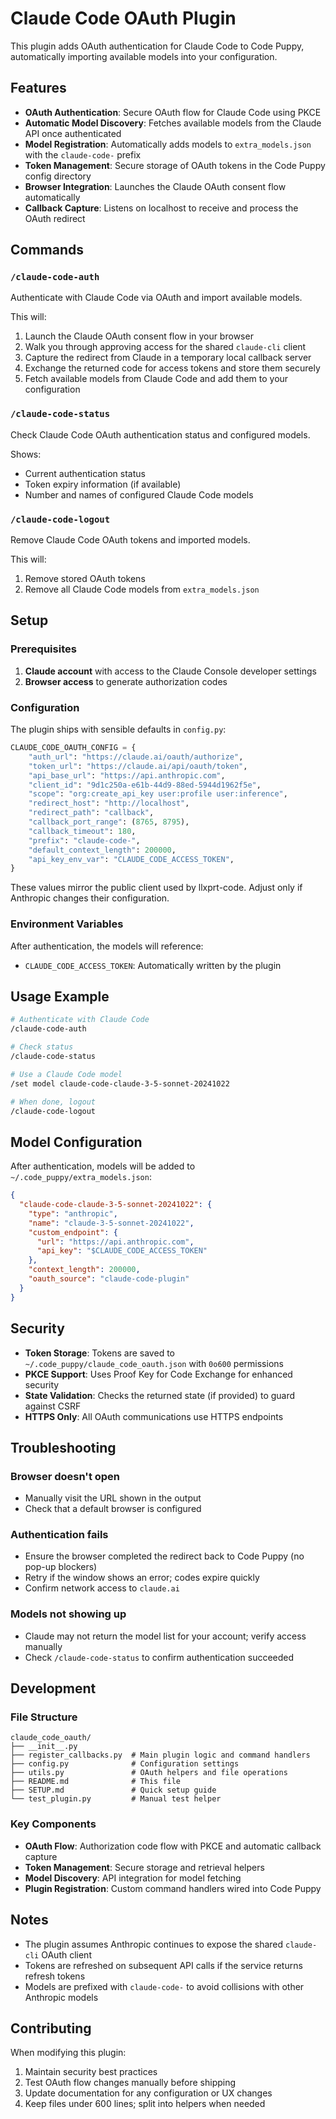 # Claude Code OAuth Plugin

This plugin adds OAuth authentication for Claude Code to Code Puppy, automatically importing available models into your configuration.

## Features

- **OAuth Authentication**: Secure OAuth flow for Claude Code using PKCE
- **Automatic Model Discovery**: Fetches available models from the Claude API once authenticated
- **Model Registration**: Automatically adds models to `extra_models.json` with the `claude-code-` prefix
- **Token Management**: Secure storage of OAuth tokens in the Code Puppy config directory
- **Browser Integration**: Launches the Claude OAuth consent flow automatically
- **Callback Capture**: Listens on localhost to receive and process the OAuth redirect

## Commands

### `/claude-code-auth`
Authenticate with Claude Code via OAuth and import available models.

This will:
1. Launch the Claude OAuth consent flow in your browser
2. Walk you through approving access for the shared `claude-cli` client
3. Capture the redirect from Claude in a temporary local callback server
4. Exchange the returned code for access tokens and store them securely
5. Fetch available models from Claude Code and add them to your configuration

### `/claude-code-status`
Check Claude Code OAuth authentication status and configured models.

Shows:
- Current authentication status
- Token expiry information (if available)
- Number and names of configured Claude Code models

### `/claude-code-logout`
Remove Claude Code OAuth tokens and imported models.

This will:
1. Remove stored OAuth tokens
2. Remove all Claude Code models from `extra_models.json`

## Setup

### Prerequisites

1. **Claude account** with access to the Claude Console developer settings
2. **Browser access** to generate authorization codes

### Configuration

The plugin ships with sensible defaults in `config.py`:

```python
CLAUDE_CODE_OAUTH_CONFIG = {
    "auth_url": "https://claude.ai/oauth/authorize",
    "token_url": "https://claude.ai/api/oauth/token",
    "api_base_url": "https://api.anthropic.com",
    "client_id": "9d1c250a-e61b-44d9-88ed-5944d1962f5e",
    "scope": "org:create_api_key user:profile user:inference",
    "redirect_host": "http://localhost",
    "redirect_path": "callback",
    "callback_port_range": (8765, 8795),
    "callback_timeout": 180,
    "prefix": "claude-code-",
    "default_context_length": 200000,
    "api_key_env_var": "CLAUDE_CODE_ACCESS_TOKEN",
}
```

These values mirror the public client used by llxprt-code. Adjust only if Anthropic changes their configuration.

### Environment Variables

After authentication, the models will reference:
- `CLAUDE_CODE_ACCESS_TOKEN`: Automatically written by the plugin

## Usage Example

```bash
# Authenticate with Claude Code
/claude-code-auth

# Check status
/claude-code-status

# Use a Claude Code model
/set model claude-code-claude-3-5-sonnet-20241022

# When done, logout
/claude-code-logout
```

## Model Configuration

After authentication, models will be added to `~/.code_puppy/extra_models.json`:

```json
{
  "claude-code-claude-3-5-sonnet-20241022": {
    "type": "anthropic",
    "name": "claude-3-5-sonnet-20241022",
    "custom_endpoint": {
      "url": "https://api.anthropic.com",
      "api_key": "$CLAUDE_CODE_ACCESS_TOKEN"
    },
    "context_length": 200000,
    "oauth_source": "claude-code-plugin"
  }
}
```

## Security

- **Token Storage**: Tokens are saved to `~/.code_puppy/claude_code_oauth.json` with `0o600` permissions
- **PKCE Support**: Uses Proof Key for Code Exchange for enhanced security
- **State Validation**: Checks the returned state (if provided) to guard against CSRF
- **HTTPS Only**: All OAuth communications use HTTPS endpoints

## Troubleshooting

### Browser doesn't open
- Manually visit the URL shown in the output
- Check that a default browser is configured

### Authentication fails
- Ensure the browser completed the redirect back to Code Puppy (no pop-up blockers)
- Retry if the window shows an error; codes expire quickly
- Confirm network access to `claude.ai`

### Models not showing up
- Claude may not return the model list for your account; verify access manually
- Check `/claude-code-status` to confirm authentication succeeded

## Development

### File Structure

```
claude_code_oauth/
├── __init__.py
├── register_callbacks.py  # Main plugin logic and command handlers
├── config.py              # Configuration settings
├── utils.py               # OAuth helpers and file operations
├── README.md              # This file
├── SETUP.md               # Quick setup guide
└── test_plugin.py         # Manual test helper
```

### Key Components

- **OAuth Flow**: Authorization code flow with PKCE and automatic callback capture
- **Token Management**: Secure storage and retrieval helpers
- **Model Discovery**: API integration for model fetching
- **Plugin Registration**: Custom command handlers wired into Code Puppy

## Notes

- The plugin assumes Anthropic continues to expose the shared `claude-cli` OAuth client
- Tokens are refreshed on subsequent API calls if the service returns refresh tokens
- Models are prefixed with `claude-code-` to avoid collisions with other Anthropic models

## Contributing

When modifying this plugin:
1. Maintain security best practices
2. Test OAuth flow changes manually before shipping
3. Update documentation for any configuration or UX changes
4. Keep files under 600 lines; split into helpers when needed
